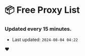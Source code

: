 # :package: Free Proxy List
### Updated every 15 minutes.

- Last updated: `2024-08-04 04:22`

:heart:
